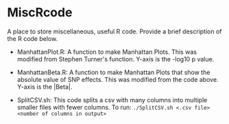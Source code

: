# MiscRcode
A place to store miscellaneous, useful R code. Provide a brief description of the R code below.

* ManhattanPlot.R: A function to make Manhattan Plots. This was modified from Stephen Turner's function. Y-axis is the -log10 p value.

* ManhattanBeta.R: A function to make Manhattan Plots that show the absolute value of SNP effects. This was modified from the code above. Y-axis is the |Beta|.

* SplitCSV.sh: This code splits a csv with many columns into multiple smaller files with fewer columns. 
      To run: `./SplitCSV.sh <.csv file> <number of columns in output>`
